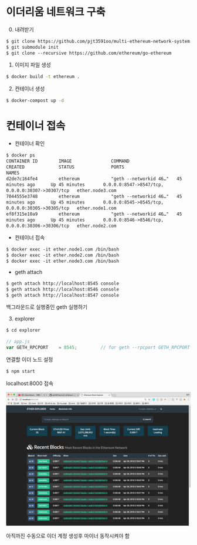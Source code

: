 # 이더리움 네트워크 구축

0. 내려받기

```
$ git clone https://github.com/pjt3591oo/multi-ethereum-network-system
$ git submodule init
$ git clone --recursive https://github.com/ethereum/go-ethereum
```

1. 이미지 파일 생성

```sh
$ docker build -t ethereum .
```

2. 컨테이너 생성

```sh
$ docker-compost up -d
```



#  컨테이너 접속

* 컨테이너 확인

```
$ docker ps
CONTAINER ID        IMAGE               COMMAND                  CREATED             STATUS              PORTS                                              NAMES
d2de7c164fe4        ethereum            "geth --networkid 46…"   45 minutes ago      Up 45 minutes       0.0.0.0:8547->8547/tcp, 0.0.0.0:30307->30307/tcp   ether.node3.com
7044555e3748        ethereum            "geth --networkid 46…"   45 minutes ago      Up 45 minutes       0.0.0.0:8545->8545/tcp, 0.0.0.0:30305->30305/tcp   ether.node1.com
ef8f315e10a9        ethereum            "geth --networkid 46…"   45 minutes ago      Up 45 minutes       0.0.0.0:8546->8546/tcp, 0.0.0.0:30306->30306/tcp   ether.node2.com
```

* 컨테이너 접속

 ```
$ docker exec -it ether.node1.com /bin/bash
$ docker exec -it ether.node2.com /bin/bash
$ docker exec -it ether.node3.com /bin/bash
 ```

* geth attach

```
$ geth attach http://localhost:8545 console
$ geth attach http://localhost:8546 console
$ geth attach http://localhost:8547 console
```

백그라운드로 실행중인 geth 실행하기

3. explorer

```bash
$ cd explorer
```

```javascript
// app.js
var GETH_RPCPORT  	= 8545; 		// for geth --rpcport GETH_RPCPORT
```

연결할 이더 노드 설정

```bash
$ npm start
```

localhost:8000 접속

![explorer main page](./images/explorer_main.png)

아직까진 수동으로 이더 계정 생성후 마이너 동작시켜야 함
